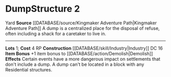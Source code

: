 ﻿---
cost: 4 RP
id: '13'
level: '2'
name: Dump
rarity: Common
source: '[[DATABASE/source/Kingmaker Adventure Path|Kingmaker Adventure Path]]'
trait:
- '[[DATABASE/trait/Yard|Yard]]'
type: Kingdom Structure

---
# Dump<span class="item-type">Structure 2</span>

<span class="item-trait">Yard</span>
**Source** [[DATABASE/source/Kingmaker Adventure Path|Kingmaker Adventure Path]]
A dump is a centralized place for the disposal of refuse, often including a shack for a caretaker to live in.

---
**Lots** 1; **Cost** 4 RP
**Construction** [[DATABASE/skill/Industry|Industry]] DC 16
**Item Bonus** +1 item bonus to [[DATABASE/action/Demolish|Demolish]]
**Effects** Certain events have a more dangerous impact on settlements that don't include a dump. A dump can't be located in a block with any Residential structures.